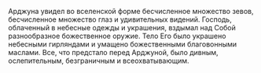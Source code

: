 Арджуна увидел во вселенской форме бесчисленное множество зевов, бесчисленное множество глаз и удивительных видений. Господь, облаченный в небесные одежды и украшения, вздымал над Собой разнообразное божественное оружие. Тело Его было украшено небесными гирляндами и умащено божественными благовонными маслами. Все, что предстало перед Арджуной, было дивным, ослепительным, безграничным и всеохватывающим.